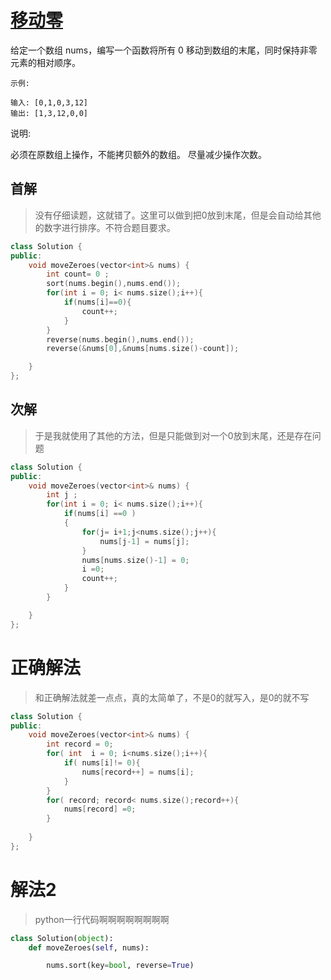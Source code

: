 # [移动零](https://leetcode-cn.com/leetbook/read/top-interview-questions-easy/x2ba4i/)
给定一个数组 nums，编写一个函数将所有 0 移动到数组的末尾，同时保持非零元素的相对顺序。

```
示例:

输入: [0,1,0,3,12]
输出: [1,3,12,0,0]
```
说明:

必须在原数组上操作，不能拷贝额外的数组。
尽量减少操作次数。

## 首解
>没有仔细读题，这就错了。这里可以做到把0放到末尾，但是会自动给其他的数字进行排序。不符合题目要求。
```C++
class Solution {
public:
    void moveZeroes(vector<int>& nums) {
        int count= 0 ;
        sort(nums.begin(),nums.end());
        for(int i = 0; i< nums.size();i++){
            if(nums[i]==0){
                count++;
            }
        }
        reverse(nums.begin(),nums.end());
        reverse(&nums[0],&nums[nums.size()-count]);

    }
};
```

## 次解
>于是我就使用了其他的方法，但是只能做到对一个0放到末尾，还是存在问题
```C++
class Solution {
public:
    void moveZeroes(vector<int>& nums) {
        int j ;
        for(int i = 0; i< nums.size();i++){
            if(nums[i] ==0 )
            {
                for(j= i+1;j<nums.size();j++){
                    nums[j-1] = nums[j];
                }   
                nums[nums.size()-1] = 0;
                i =0;
                count++;
            }
        }

    }
};
```

# 正确解法
>和正确解法就差一点点，真的太简单了，不是0的就写入，是0的就不写
```C++
class Solution {
public:
    void moveZeroes(vector<int>& nums) {
        int record = 0;
        for( int  i = 0; i<nums.size();i++){
            if( nums[i]!= 0){
                nums[record++] = nums[i];
            }
        }
        for( record; record< nums.size();record++){
            nums[record] =0;
        }
        
    }
};
```

# 解法2
>python一行代码啊啊啊啊啊啊啊啊
```python
class Solution(object):
    def moveZeroes(self, nums):

        nums.sort(key=bool, reverse=True)
```
